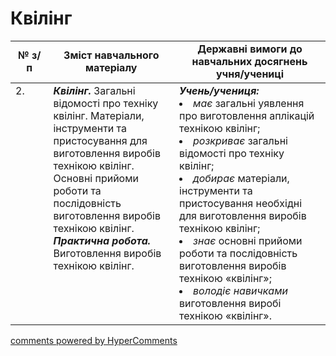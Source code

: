 <div id="hypercomments_widget" class="js-hypercomments-widget invisible"></div>

# Квілінг

<table>
  <tr>
    <td width="12%" align="center"><b>№ з/п</b></td>
    <td width="40%" align="center"><b>Зміст навчального матеріалу</b></td>
    <td width="60%" align="center"><b>Державні вимоги до навчальних досягнень учня/учениці</b></td>
  </tr>
<tbody>
  <tr>
    <td width="12%" style="vertical-align:top !important;">
2.</td>
    <td width="40%" style="vertical-align:top !important;">
<b><i>Квілінг.</i></b>   Загальні відомості про техніку квілінг. Матеріали, інструменти та пристосування для виготовлення виробів технікою квілінг. Основні прийоми роботи та послідовність виготовлення виробів технікою квілінг.<br>
<b><i>Практична робота.</i></b> <br>
Виготовлення виробів технікою квілінг.
</td>
    <td width="60%" style="vertical-align:top !important;">
<i><b>Учень/учениця:</b></i><br>
<li><i>має</i> загальні уявлення про виготовлення аплікацій технікою квілінг;</li>
<li><i>розкриває</i> загальні відомості про техніку квілінг;</li>
<li><i>добирає</i> матеріали, інструменти та пристосування необхідні для виготовлення виробів технікою квілінг;</li>
<li><i>знає</i> основні прийоми роботи та послідовність виготовлення виробів технікою «квілінг»; </li>
<li><i>володіє навичками</i> виготовлення виробі технікою «квілінг».</li>
</td>
  </tr>
</tbody>
</table>

<div class="js-hypercomments-container">
<a href="http://hypercomments.com" class="hc-link" title="comments widget">comments powered by HyperComments</a>
</div>